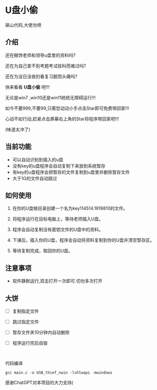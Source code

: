 # U盘小偷

屎山代码,大佬勿喷

## 介绍

还在眼馋老师和领导u盘里的资料吗?

还在为自己拿不到考题考试挂科而难过吗?

还在为没日没夜的看复习题而头痛吗?

快来看看 **U盘小偷** 吧!!!

无论是win7 ,win10还是win11统统无障碍运行!!!

如今不要999,不要99,只需您动动小手点击Star即可免费带回家!!!

心动不如行动,赶紧点击屏幕右上角的Star将程序带回家吧!!!

(味道太冲了)

## 当前功能

* 可以自动识别到插入的u盘
* 没有key的u盘程序会自动复制下来放到系统暂存
* 有key的u盘程序会把暂存的文件复制到u盘里并删除暂存文件
* 大于1G的文件自动跳过

## 如何使用

1. 在你的U盘根目录创建一个名为key114514.1919810的文件。

2. 将程序运行在目标电脑上，等待老师插入U盘。

3. 程序会自动复制没有密钥文件的U盘中的资料。

4. 下课后，插入你的U盘，程序会自动将资料复制到你的U盘并清空暂存区。

5. 等待复制完成，取回你的U盘。

## 注意事项

* 软件静默运行,双击打开一次即可.切勿多次打开

## 大饼

- [ ] 复制指定文件

- [ ] 跳过指定文件

- [ ] 暂存文件夹10分钟内自动删除

- [ ] 程序运行完后自毁

 

代码编译

```
gcc main.c -o USB_thief_nwin -lshlwapi -mwindows
```

感谢ChatGPT对本项目的大力支持(
